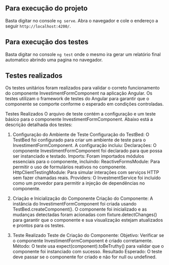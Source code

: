 ## Para execução do projeto
Basta digitar no console `ng serve`. Abra o navegador e cole o endereço a seguir `http://localhost:4200/`.

## Para execução dos testes
Basta digitar no console `ng test` onde o mesmo ira gerar um relatório final automatico abrindo uma pagina no navegador.

## Testes realizados
Os testes unitários foram realizados para validar o correto funcionamento do componente InvestimentFormComponent na aplicação Angular. Os testes utilizam o framework de testes do Angular para garantir que o componente se comporte conforme o esperado em condições controladas.

Testes Realizados
O arquivo de teste contém a configuração e um teste básico para o componente InvestimentFormComponent. Abaixo está a descrição detalhada dos testes:

1. Configuração do Ambiente de Teste
Configuração do TestBed:
O TestBed foi configurado para criar um ambiente de teste para o InvestimentFormComponent. A configuração incluiu:
Declarações: O componente InvestimentFormComponent foi declarado para que possa ser instanciado e testado.
Imports: Foram importados módulos essenciais para o componente, incluindo:
ReactiveFormsModule: Para permitir o uso de formulários reativos no componente.
HttpClientTestingModule: Para simular interações com serviços HTTP sem fazer chamadas reais.
Providers: O InvestmentService foi incluído como um provedor para permitir a injeção de dependências no componente.

2. Criação e Inicialização do Componente
Criação do Componente:
A instância do InvestimentFormComponent foi criada usando TestBed.createComponent().
O componente foi inicializado e as mudanças detectadas foram acionadas com fixture.detectChanges() para garantir que o componente e sua visualização estejam atualizados e prontos para os testes.

3. Teste Realizado
Teste de Criação do Componente:
Objetivo: Verificar se o componente InvestimentFormComponent é criado corretamente.
Método: O teste usa expect(component).toBeTruthy() para validar que o componente foi instanciado com sucesso.
Resultado Esperado: O teste deve passar se o componente for criado e não for null ou undefined.
